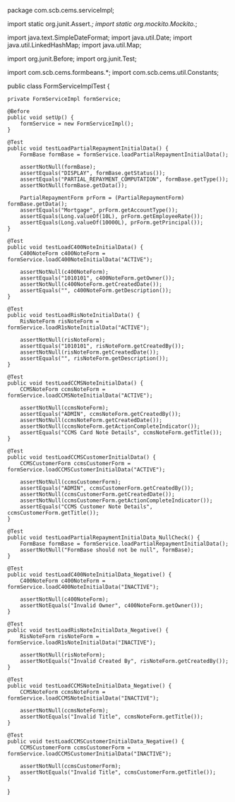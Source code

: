package com.scb.cems.serviceImpl;

import static org.junit.Assert.*;
import static org.mockito.Mockito.*;

import java.text.SimpleDateFormat;
import java.util.Date;
import java.util.LinkedHashMap;
import java.util.Map;

import org.junit.Before;
import org.junit.Test;

import com.scb.cems.formbeans.*;
import com.scb.cems.util.Constants;

public class FormServiceImplTest {

    private FormServiceImpl formService;

    @Before
    public void setUp() {
        formService = new FormServiceImpl();
    }

    @Test
    public void testLoadPartialRepaymentInitialData() {
        FormBase formBase = formService.loadPartialRepaymentInitialData();

        assertNotNull(formBase);
        assertEquals("DISPLAY", formBase.getStatus());
        assertEquals("PARTIAL_REPAYMENT_COMPUTATION", formBase.getType());
        assertNotNull(formBase.getData());

        PartialRepaymentForm prForm = (PartialRepaymentForm) formBase.getData();
        assertEquals("Mortgage", prForm.getAccountType());
        assertEquals(Long.valueOf(10L), prForm.getEmployeeRate());
        assertEquals(Long.valueOf(10000L), prForm.getPrincipal());
    }

    @Test
    public void testLoadC400NoteInitialData() {
        C400NoteForm c400NoteForm = formService.loadC400NoteInitialData("ACTIVE");

        assertNotNull(c400NoteForm);
        assertEquals("1010101", c400NoteForm.getOwner());
        assertNotNull(c400NoteForm.getCreatedDate());
        assertEquals("", c400NoteForm.getDescription());
    }

    @Test
    public void testLoadRisNoteInitialData() {
        RisNoteForm risNoteForm = formService.loadR1sNoteInitialData("ACTIVE");

        assertNotNull(risNoteForm);
        assertEquals("1010101", risNoteForm.getCreatedBy());
        assertNotNull(risNoteForm.getCreatedDate());
        assertEquals("", risNoteForm.getDescription());
    }

    @Test
    public void testLoadCCMSNoteInitialData() {
        CCMSNoteForm ccmsNoteForm = formService.loadCCMSNoteInitialData("ACTIVE");

        assertNotNull(ccmsNoteForm);
        assertEquals("ADMIN", ccmsNoteForm.getCreatedBy());
        assertNotNull(ccmsNoteForm.getCreatedDate());
        assertNotNull(ccmsNoteForm.getActionCompleteIndicator());
        assertEquals("CCMS Card Note Details", ccmsNoteForm.getTitle());
    }

    @Test
    public void testLoadCCMSCustomerInitialData() {
        CCMSCustomerForm ccmsCustomerForm = formService.loadCCMSCustomerInitialData("ACTIVE");

        assertNotNull(ccmsCustomerForm);
        assertEquals("ADMIN", ccmsCustomerForm.getCreatedBy());
        assertNotNull(ccmsCustomerForm.getCreatedDate());
        assertNotNull(ccmsCustomerForm.getActionCompleteIndicator());
        assertEquals("CCMS Customer Note Details", ccmsCustomerForm.getTitle());
    }

    @Test
    public void testLoadPartialRepaymentInitialData_NullCheck() {
        FormBase formBase = formService.loadPartialRepaymentInitialData();
        assertNotNull("FormBase should not be null", formBase);
    }

    @Test
    public void testLoadC400NoteInitialData_Negative() {
        C400NoteForm c400NoteForm = formService.loadC400NoteInitialData("INACTIVE");

        assertNotNull(c400NoteForm);
        assertNotEquals("Invalid Owner", c400NoteForm.getOwner());
    }

    @Test
    public void testLoadRisNoteInitialData_Negative() {
        RisNoteForm risNoteForm = formService.loadR1sNoteInitialData("INACTIVE");

        assertNotNull(risNoteForm);
        assertNotEquals("Invalid Created By", risNoteForm.getCreatedBy());
    }

    @Test
    public void testLoadCCMSNoteInitialData_Negative() {
        CCMSNoteForm ccmsNoteForm = formService.loadCCMSNoteInitialData("INACTIVE");

        assertNotNull(ccmsNoteForm);
        assertNotEquals("Invalid Title", ccmsNoteForm.getTitle());
    }

    @Test
    public void testLoadCCMSCustomerInitialData_Negative() {
        CCMSCustomerForm ccmsCustomerForm = formService.loadCCMSCustomerInitialData("INACTIVE");

        assertNotNull(ccmsCustomerForm);
        assertNotEquals("Invalid Title", ccmsCustomerForm.getTitle());
    }
}
